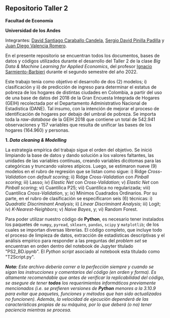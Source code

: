 ## Repositorio Taller 2

**Facultad de Economía**

**Universidad de los Andes**

Integrantes: [David Santiago Caraballo Candela](https://github.com/scaraballoc), [Sergio David Pinilla Padilla](https://github.com/sdpinilla18) y [Juan Diego Valencia Romero](https://github.com/judval).

En el presente repositorio se encuentran todos los documentos, bases de datos y códigos utilizados durante el desarrollo del Taller 2 de la clase *Big Data & Machine Learning for Applied Economics*, del profesor [Ignacio Sarmiento-Barbieri](https://ignaciomsarmiento.github.io/igaciomsarmiento) durante el segundo semestre del año 2022.

Este trabajo tenía como objetivo el desarrollo de dos (2) modelos; i) clasificación y ii) de predicción de ingreso para determinar el estatus de pobreza de los hogares de distintas ciudades en Colombia, a partir del uso de una base de datos del 2018 de la Gran Encuesta Integrada de Hogares (GEIH) recolectada por el Departamento Administrativo Nacional de Estadistica (DANE). Tal insumo, con la intención de mejorar el proceso de identificación de hogares por debajo del umbral de pobreza. Se importa toda la *raw-database* de la GEIH 2018 que contiene un total de 542.941 observaciones y 157 variables que resulta de unificar las bases de los hogares (164.960) y personas.

**1. *Data cleaning & Modelling***

La estrategia empírica del trabajo sigue el orden del objetivo. Se inició limpiando la base de datos y dando solución a los valores faltantes, las unidades de las variables contínuas, creando variables dicótomas para las categóricas y truncando valores atípicos. Luego, se estimaron nueve (9) modelos en el rubro de regresión que se listan como sigue: i) Ridge *Cross-Validation* con *default scoring*; ii) Ridge *Cross-Validation* con *Pinball scoring*; iii) Lasso; iv) *Elastic Net* con *Cross-Validation*; v) *Elastic Net* con *Pinball scoring*; vi) Cuantílica P25; vii) Cuantílica no regularizada; viii) Cuantílica *Cross-Validation*, y; ix) Mínimos Cuadrados Ordinarios. Por su parte, en el rubro de clasificación se especificaron seis (6) técnicas: i) *Quadratic Discriminant Analysis*; ii) *Linear Discriminant Analysis*; iii) Logit; iv) *K-Nearest-Neighbors*; v) *Naive Bayes*, y; vi) Random Forest.

Para poder utilizar nuestro código de **Python**, es necesario tener instalados los paquetes de `numpy`, `pyread`, `sklearn`, `pandas`, `scipy` y `matplotlib`; de los cuales se importan diversas librerías. El código completo, que incluye todo el proceso de limpieza de datos, extracción de estadísticas descriptivas y el análisis empírico para responder a las preguntas del *problem set* se encuentran en orden dentro del notebook de Jupyter titulado "PS2_BD.ipynb". El *Python script* asociado al notebook esta titulado como "T2Script.py".

***Nota:*** *Este archivo debería correr a la perfección siempre y cuando se sigan las instrucciones y comentarios del código (en orden y forma). Es altamente recomendable que antes de verificar la replicabilidad del código, se asegure de tener **todos** los requerimientos informáticos previamente mencionados (i.e. se prefieren versiones de **Python** menores a la 3.10.9 para evitar que paquetes, funciones y métodos que han sido actualizados no funcionen). Además, la velocidad de ejecución dependerá de las características propias de su máquina, por lo que deberá (o no) tener paciencia mientras se procesa.*

